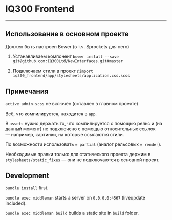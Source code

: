 # IQ300 Frontend
------

## Использование в основном проекте

Должен быть настроен Bower (в т.ч. Sprockets для него)

1. Устанавливаем компонент
```bower install --save git@github.com:IQ300Ltd/NewInterfaces.git#master```

2. Подключаем стили в проект
```@import iq300_frontend/app/stylesheets/application.css.scss```

## Примечания

`active_admin.scss` не включён (оставлен в главном проекте)

Всё, что компилируется, находится в `app`.

В `assets` нужно держать то, что компилируется с помощью рельс и (на
данный момент) не подключено с помощью относительных ссылок — например,
картинки, на которые ссылаются стили.

По возможности использовать `= partial` (аналог рельсовых `= render`).

Необходимые правки только для статического проекта держим в
`stylesheets/static_fixes` — они не подключаются в основной проект.

## Development

`bundle install` first.

`bundle exec middleman` starts a server on `0.0.0.0:4567` (liveupdate included).

`bundle exec middleman build` builds a static site in `build` folder.

